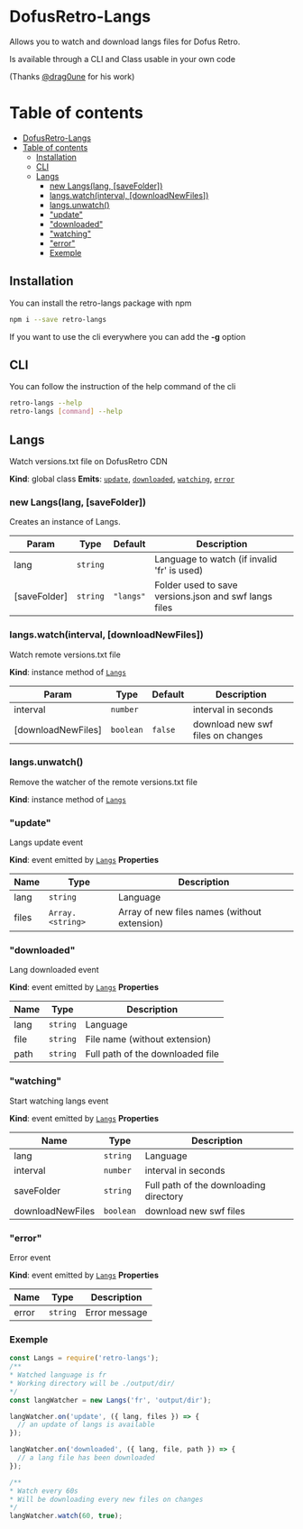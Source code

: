 # DofusRetro-Langs 

Allows you to watch and download langs files for Dofus Retro.

Is available through a CLI and Class usable in your own code 

(Thanks [@drag0une](https://github.com/drag0une) for his work)


# Table of contents
- [DofusRetro-Langs](#dofusretro-langs)
- [Table of contents](#table-of-contents)
  - [Installation](#installation)
  - [CLI](#cli)
  - [Langs](#langs)
    - [new Langs(lang, [saveFolder])](#new-langslang-savefolder)
    - [langs.watch(interval, [downloadNewFiles])](#langswatchinterval-downloadnewfiles)
    - [langs.unwatch()](#langsunwatch)
    - ["update"](#update)
    - ["downloaded"](#downloaded)
    - ["watching"](#watching)
    - ["error"](#error)
    - [Exemple](#exemple)

<a name="Installation"></a>

## Installation

You can install the retro-langs package with npm
```bash
npm i --save retro-langs
```

If you want to use the cli everywhere you can add the **-g** option

<a name="CLI"></a>

## CLI
You can follow the instruction of the help command of the cli

```bash
retro-langs --help
retro-langs [command] --help
```

<a name="Langs"></a>

## Langs
Watch versions.txt file on DofusRetro CDN

**Kind**: global class
**Emits**: [<code>update</code>](#Langs+update), 
[<code>downloaded</code>](#Langs+downloaded), 
[<code>watching</code>](#Langs+watching), 
[<code>error</code>](#Langs+error)

<a name="new_Langs_new"></a>

### new Langs(lang, [saveFolder])
Creates an instance of Langs.


| Param        | Type                | Default                        | Description                                           |
| ------------ | ------------------- | ------------------------------ | ----------------------------------------------------- |
| lang         | <code>string</code> |                                | Language to watch (if invalid 'fr' is used)           |
| [saveFolder] | <code>string</code> | <code>&quot;langs&quot;</code> | Folder used to save versions.json and swf langs files |

<a name="Langs+watch"></a>

### langs.watch(interval, [downloadNewFiles])
Watch remote versions.txt file

**Kind**: instance method of [<code>Langs</code>](#Langs)

| Param              | Type                 | Default            | Description                       |
| ------------------ | -------------------- | ------------------ | --------------------------------- |
| interval           | <code>number</code>  |                    | interval in seconds                    |
| [downloadNewFiles] | <code>boolean</code> | <code>false</code> | download new swf files on changes |

<a name="Langs+unwatch"></a>

### langs.unwatch()
Remove the watcher of the remote versions.txt file

**Kind**: instance method of [<code>Langs</code>](#Langs)
<a name="Langs+update"></a>

### "update"
Langs update event

**Kind**: event emitted by [<code>Langs</code>](#Langs)
**Properties**

| Name  | Type                              | Description                                  |
| ----- | --------------------------------- | -------------------------------------------- |
| lang  | <code>string</code>               | Language                                     |
| files | <code>Array.&lt;string&gt;</code> | Array of new files names (without extension) |

<a name="Langs+downloaded"></a>

### "downloaded"
Lang downloaded event

**Kind**: event emitted by [<code>Langs</code>](#Langs)
**Properties**

| Name | Type                | Description                      |
| ---- | ------------------- | -------------------------------- |
| lang | <code>string</code> | Language                         |
| file | <code>string</code> | File name (without extension)    |
| path | <code>string</code> | Full path of the downloaded file |

<a name="Langs+watching"></a>

### "watching"
Start watching langs event

**Kind**: event emitted by [<code>Langs</code>](#Langs)
**Properties**

| Name | Type                | Description                      |
| ---- | ------------------- | -------------------------------- |
| lang | <code>string</code> | Language                         |
| interval | <code>number</code> | interval in seconds          |
| saveFolder | <code>string</code> | Full path of the downloading directory |
| downloadNewFiles | <code>boolean</code> | download new swf files |

<a name="Langs+error"></a>

### "error"
Error event

**Kind**: event emitted by [<code>Langs</code>](#Langs)
**Properties**

| Name | Type                | Description                      |
| ---- | ------------------- | -------------------------------- |
| error | <code>string</code> | Error message                   |

<a name="Langs+exemple"></a>

### Exemple
```js
const Langs = require('retro-langs');
/**
* Watched language is fr
* Working directory will be ./output/dir/
*/
const langWatcher = new Langs('fr', 'output/dir');

langWatcher.on('update', ({ lang, files }) => {
  // an update of langs is available
});

langWatcher.on('downloaded', ({ lang, file, path }) => {
  // a lang file has been downloaded
});

/**
* Watch every 60s
* Will be downloading every new files on changes
*/
langWatcher.watch(60, true); 
```
